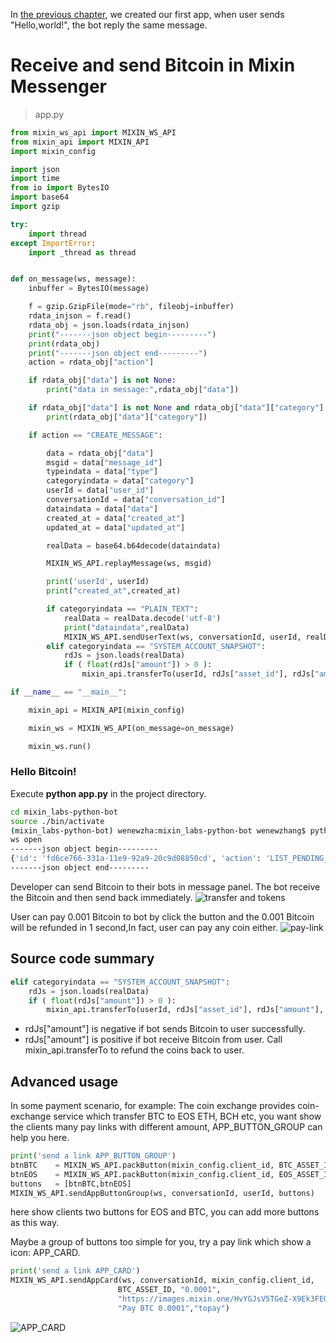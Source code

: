 In [the previous chapter](https://github.com/wenewzhang/mixin_labs-python-bot/blob/master/README.md), we created our first app, when user sends "Hello,world!", the bot reply the same message.

# Receive and send Bitcoin in Mixin Messenger

> app.py
```python
from mixin_ws_api import MIXIN_WS_API
from mixin_api import MIXIN_API
import mixin_config

import json
import time
from io import BytesIO
import base64
import gzip

try:
    import thread
except ImportError:
    import _thread as thread


def on_message(ws, message):
    inbuffer = BytesIO(message)

    f = gzip.GzipFile(mode="rb", fileobj=inbuffer)
    rdata_injson = f.read()
    rdata_obj = json.loads(rdata_injson)
    print("-------json object begin---------")
    print(rdata_obj)
    print("-------json object end---------")
    action = rdata_obj["action"]

    if rdata_obj["data"] is not None:
        print("data in message:",rdata_obj["data"])

    if rdata_obj["data"] is not None and rdata_obj["data"]["category"] is not None:
        print(rdata_obj["data"]["category"])

    if action == "CREATE_MESSAGE":

        data = rdata_obj["data"]
        msgid = data["message_id"]
        typeindata = data["type"]
        categoryindata = data["category"]
        userId = data["user_id"]
        conversationId = data["conversation_id"]
        dataindata = data["data"]
        created_at = data["created_at"]
        updated_at = data["updated_at"]

        realData = base64.b64decode(dataindata)

        MIXIN_WS_API.replayMessage(ws, msgid)

        print('userId', userId)
        print("created_at",created_at)

        if categoryindata == "PLAIN_TEXT":
            realData = realData.decode('utf-8')
            print("dataindata",realData)
            MIXIN_WS_API.sendUserText(ws, conversationId, userId, realData)
        elif categoryindata == "SYSTEM_ACCOUNT_SNAPSHOT":
            rdJs = json.loads(realData)
            if ( float(rdJs["amount"]) > 0 ):
                mixin_api.transferTo(userId, rdJs["asset_id"], rdJs["amount"], "")

if __name__ == "__main__":

    mixin_api = MIXIN_API(mixin_config)

    mixin_ws = MIXIN_WS_API(on_message=on_message)

    mixin_ws.run()

```
### Hello Bitcoin!
Execute **python app.py** in the project directory.
```bash
cd mixin_labs-python-bot
source ./bin/activate
(mixin_labs-python-bot) wenewzha:mixin_labs-python-bot wenewzhang$ python app.py
ws open
-------json object begin---------
{'id': 'fd6ce766-331a-11e9-92a9-20c9d08850cd', 'action': 'LIST_PENDING_MESSAGES'}
-------json object end---------
```
Developer can send Bitcoin to their bots in message panel. The bot receive the Bitcoin and then send back immediately.
![transfer and tokens](https://github.com/wenewzhang/mixin_network-nodejs-bot2/blob/master/transfer-any-tokens.jpg)

User can pay 0.001 Bitcoin to bot by click the button and the 0.001 Bitcoin will be refunded in 1 second,In fact, user can pay any coin either.
![pay-link](https://github.com/wenewzhang/mixin_network-nodejs-bot2/blob/master/Pay_and_refund_quickly.jpg)

## Source code summary
```python
elif categoryindata == "SYSTEM_ACCOUNT_SNAPSHOT":
    rdJs = json.loads(realData)
    if ( float(rdJs["amount"]) > 0 ):
        mixin_api.transferTo(userId, rdJs["asset_id"], rdJs["amount"], "")
```
* rdJs["amount"] is negative if bot sends Bitcoin to user successfully.
* rdJs["amount"] is positive if bot receive Bitcoin from user.
Call mixin_api.transferTo to refund the coins back to user.

## Advanced usage
In some payment scenario, for example:
The coin exchange provides coin-exchange service which transfer BTC to EOS ETH, BCH etc,
you want show the clients many pay links with different amount, APP_BUTTON_GROUP can help you here.
```python
print('send a link APP_BUTTON_GROUP')
btnBTC    = MIXIN_WS_API.packButton(mixin_config.client_id, BTC_ASSET_ID, "0.0001","BTC pay")
btnEOS    = MIXIN_WS_API.packButton(mixin_config.client_id, EOS_ASSET_ID, "0.01","EOS pay","#0080FF")
buttons   = [btnBTC,btnEOS]
MIXIN_WS_API.sendAppButtonGroup(ws, conversationId, userId, buttons)
```
here show clients two buttons for EOS and BTC, you can add more buttons as this way.

Maybe a group of buttons too simple for you, try a pay link which show a icon: APP_CARD.
```python
print('send a link APP_CARD')
MIXIN_WS_API.sendAppCard(ws, conversationId, mixin_config.client_id,
                        BTC_ASSET_ID, "0.0001",
                        "https://images.mixin.one/HvYGJsV5TGeZ-X9Ek3FEQohQZ3fE9LBEBGcOcn4c4BNHovP4fW4YB97Dg5LcXoQ1hUjMEgjbl1DPlKg1TW7kK6XP=s128",
                        "Pay BTC 0.0001","topay")
```
![APP_CARD](https://github.com/wenewzhang/mixin_labs-python-bot/blob/master/app_card.jpg)
